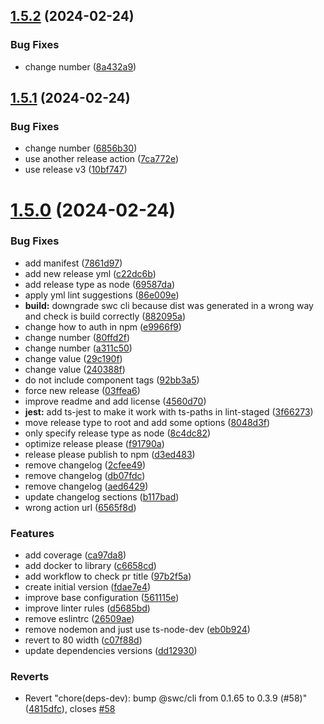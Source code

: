 ## [1.5.2](https://github.com/AlbertHernandez/typescript-library-skeleton/compare/v1.5.1...v1.5.2) (2024-02-24)


### Bug Fixes

* change number ([8a432a9](https://github.com/AlbertHernandez/typescript-library-skeleton/commit/8a432a9dded9a7340a26156f63a0085220c761d8))



## [1.5.1](https://github.com/AlbertHernandez/typescript-library-skeleton/compare/v1.5.0...v1.5.1) (2024-02-24)


### Bug Fixes

* change number ([6856b30](https://github.com/AlbertHernandez/typescript-library-skeleton/commit/6856b300c282788947db7995b56386a02c6f8df4))
* use another release action ([7ca772e](https://github.com/AlbertHernandez/typescript-library-skeleton/commit/7ca772ea688af1c375625e382c285ff6db6ad539))
* use release v3 ([10bf747](https://github.com/AlbertHernandez/typescript-library-skeleton/commit/10bf747c11dd51ac76f04b1d86824be4e449d737))



# [1.5.0](https://github.com/AlbertHernandez/typescript-library-skeleton/compare/fdae7e4c3e1a858b1fd1e1e692abb08c85d5ae1a...v1.5.0) (2024-02-24)


### Bug Fixes

* add manifest ([7861d97](https://github.com/AlbertHernandez/typescript-library-skeleton/commit/7861d97521122dd54e863b4c4de2815e891c85aa))
* add new release yml ([c22dc6b](https://github.com/AlbertHernandez/typescript-library-skeleton/commit/c22dc6b7dfdc846779ce4d6d6800e18b6d15f682))
* add release type as node ([69587da](https://github.com/AlbertHernandez/typescript-library-skeleton/commit/69587da583a71ab3379ed1999a136dc18357abef))
* apply yml lint suggestions ([86e009e](https://github.com/AlbertHernandez/typescript-library-skeleton/commit/86e009e08ff7ad53f3f148251c35f032ea8fb9b5))
* **build:** downgrade swc cli because dist was generated in a wrong way and check is build correctly ([882095a](https://github.com/AlbertHernandez/typescript-library-skeleton/commit/882095a210c14073efafaa54729ad80a214671fc))
* change how to auth in npm ([e9966f9](https://github.com/AlbertHernandez/typescript-library-skeleton/commit/e9966f9846bd97dccc7d418c85980c72edd79ab3))
* change number ([80ffd2f](https://github.com/AlbertHernandez/typescript-library-skeleton/commit/80ffd2ff2708548b8cc65b4c4f90281c7a5b1d59))
* change number ([a311c50](https://github.com/AlbertHernandez/typescript-library-skeleton/commit/a311c506414601b2fc06458e976949fd7964a67c))
* change value ([29c190f](https://github.com/AlbertHernandez/typescript-library-skeleton/commit/29c190f2fd501f722b3190a00b128b80ddddf188))
* change value ([240388f](https://github.com/AlbertHernandez/typescript-library-skeleton/commit/240388f2e4992816d741e953b6007ba8eddcb2fb))
* do not include component tags ([92bb3a5](https://github.com/AlbertHernandez/typescript-library-skeleton/commit/92bb3a58d7b7f653e02f5ac980d08d5c3cc3bff4))
* force new release ([03ffea6](https://github.com/AlbertHernandez/typescript-library-skeleton/commit/03ffea603a4e2acd0b087d5699abcd0c19437fb6))
* improve readme and add license ([4560d70](https://github.com/AlbertHernandez/typescript-library-skeleton/commit/4560d7002b7c5b17cc6cc49c5a67667b231acd3b))
* **jest:** add ts-jest to make it work with ts-paths in lint-staged ([3f66273](https://github.com/AlbertHernandez/typescript-library-skeleton/commit/3f66273278be62860f0562c985db7822d5946fb5))
* move release type to root and add some options ([8048d3f](https://github.com/AlbertHernandez/typescript-library-skeleton/commit/8048d3f1ea235e9f245aeeac445d39545ffc476a))
* only specify release type as node ([8c4dc82](https://github.com/AlbertHernandez/typescript-library-skeleton/commit/8c4dc82690ff2dc08fa7db8fdd6afbcf1e3d5801))
* optimize release please ([f91790a](https://github.com/AlbertHernandez/typescript-library-skeleton/commit/f91790a2e28e14ff4309b36b3809e1a8f507bc66))
* release please publish to npm ([d3ed483](https://github.com/AlbertHernandez/typescript-library-skeleton/commit/d3ed4833ba1000268c17edb7d65adde2a6b9fac0))
* remove changelog ([2cfee49](https://github.com/AlbertHernandez/typescript-library-skeleton/commit/2cfee49aff00fd8183021c7f8557877cded5bd01))
* remove changelog ([db07fdc](https://github.com/AlbertHernandez/typescript-library-skeleton/commit/db07fdc50964c4d7fb55afa4e7de4ff1d6ab9d1b))
* remove changelog ([aed6429](https://github.com/AlbertHernandez/typescript-library-skeleton/commit/aed6429e89d87c6046d9ba9e4a00434be845c3da))
* update changelog sections ([b117bad](https://github.com/AlbertHernandez/typescript-library-skeleton/commit/b117bad797492d5e3be3638981a880748986cbe9))
* wrong action url ([6565f8d](https://github.com/AlbertHernandez/typescript-library-skeleton/commit/6565f8db999a7c64f10a4c92bef812a30bde5672))


### Features

* add coverage ([ca97da8](https://github.com/AlbertHernandez/typescript-library-skeleton/commit/ca97da817b5eb4a29388623b27c8136f0465f527))
* add docker to library ([c6658cd](https://github.com/AlbertHernandez/typescript-library-skeleton/commit/c6658cd454375396d0223ddd0d8b9304ad762151))
* add workflow to check pr title ([97b2f5a](https://github.com/AlbertHernandez/typescript-library-skeleton/commit/97b2f5aaaf4664f9afa3f5efbbaa1ce2377fae55))
* create initial version ([fdae7e4](https://github.com/AlbertHernandez/typescript-library-skeleton/commit/fdae7e4c3e1a858b1fd1e1e692abb08c85d5ae1a))
* improve base configuration ([561115e](https://github.com/AlbertHernandez/typescript-library-skeleton/commit/561115e47965aaa97ccccc584e6d6f2fbd9d231b))
* improve linter rules ([d5685bd](https://github.com/AlbertHernandez/typescript-library-skeleton/commit/d5685bd049e27f69a84a5cbf8dbf82f4e0aebb4a))
* remove eslintrc ([26509ae](https://github.com/AlbertHernandez/typescript-library-skeleton/commit/26509ae1aa5270740a12d7e9f667f0405be36555))
* remove nodemon and just use ts-node-dev ([eb0b924](https://github.com/AlbertHernandez/typescript-library-skeleton/commit/eb0b924e3062be369fe1a3e873e8f714de930df4))
* revert to 80 width ([c07f88d](https://github.com/AlbertHernandez/typescript-library-skeleton/commit/c07f88d5bc99090aae93a5bc8cc03921ba75cc8f))
* update dependencies versions ([dd12930](https://github.com/AlbertHernandez/typescript-library-skeleton/commit/dd12930335ad1ec25ff184cbe5c88d1aea121f5b))


### Reverts

* Revert "chore(deps-dev): bump @swc/cli from 0.1.65 to 0.3.9 (#58)" ([4815dfc](https://github.com/AlbertHernandez/typescript-library-skeleton/commit/4815dfccb5b6f8e1f5aeabdc1f0cf1f24c7b8e82)), closes [#58](https://github.com/AlbertHernandez/typescript-library-skeleton/issues/58)




